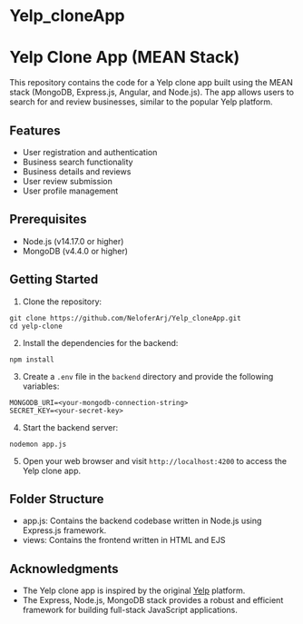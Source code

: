 # Yelp_cloneApp

# Yelp Clone App (MEAN Stack)

This repository contains the code for a Yelp clone app built using the MEAN stack (MongoDB, Express.js, Angular, and Node.js). The app allows users to search for and review businesses, similar to the popular Yelp platform.

## Features

- User registration and authentication
- Business search functionality
- Business details and reviews
- User review submission
- User profile management

## Prerequisites

- Node.js (v14.17.0 or higher)
- MongoDB (v4.4.0 or higher)

## Getting Started

1. Clone the repository:

```shell
git clone https://github.com/NeloferArj/Yelp_cloneApp.git
cd yelp-clone
```

2. Install the dependencies for the backend:

```shell
npm install
```

3. Create a `.env` file in the `backend` directory and provide the following variables:

```
MONGODB_URI=<your-mongodb-connection-string>
SECRET_KEY=<your-secret-key>
```

4. Start the backend server:

```shell
nodemon app.js
```

5. Open your web browser and visit `http://localhost:4200` to access the Yelp clone app.

## Folder Structure

- app.js: Contains the backend codebase written in Node.js using Express.js framework.
- views: Contains the frontend written in HTML and EJS

## Acknowledgments

- The Yelp clone app is inspired by the original [Yelp](https://www.yelp.com/) platform.
- The Express, Node.js, MongoDB stack provides a robust and efficient framework for building full-stack JavaScript applications.
